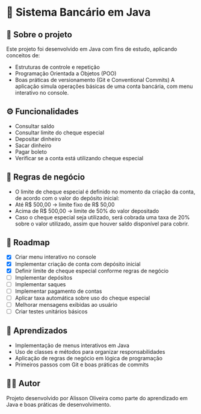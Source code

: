 # 🏦 Sistema Bancário em Java

## 📌 Sobre o projeto
Este projeto foi desenvolvido em Java com fins de estudo, aplicando conceitos de:
 - Estruturas de controle e repetição
 - Programação Orientada a Objetos (POO)
 - Boas práticas de versionamento (Git e Conventional Commits)
A aplicação simula operações básicas de uma conta bancária, com menu interativo no console.

## ⚙️ Funcionalidades
 - Consultar saldo
 - Consultar limite do cheque especial
 - Depositar dinheiro
 - Sacar dinheiro
 - Pagar boleto
 - Verificar se a conta está utilizando cheque especial

## 📝 Regras de negócio
- O limite de cheque especial é definido no momento da criação da conta, de acordo com o valor do depósito inicial:
 - Até R$ 500,00 → limite fixo de R$ 50,00
 - Acima de R$ 500,00 → limite de 50% do valor depositado
- Caso o cheque especial seja utilizado, será cobrada uma taxa de 20% sobre o valor utilizado, assim que houver saldo disponível para cobrir.

## 📌 Roadmap
- [x] Criar menu interativo no console
- [x] Implementar criação de conta com depósito inicial
- [x] Definir limite de cheque especial conforme regras de negócio
- [ ] Implementar depósitos
- [ ] Implementar saques
- [ ] Implementar pagamento de contas
- [ ] Aplicar taxa automática sobre uso do cheque especial
- [ ] Melhorar mensagens exibidas ao usuário
- [ ] Criar testes unitários básicos

## 📖 Aprendizados
 - Implementação de menus interativos em Java
 - Uso de classes e métodos para organizar responsabilidades
 - Aplicação de regras de negócio em lógica de programação
 - Primeiros passos com Git e boas práticas de commits

## 👨‍💻 Autor
Projeto desenvolvido por Alisson Oliveira como parte do aprendizado em Java e boas práticas de desenvolvimento.